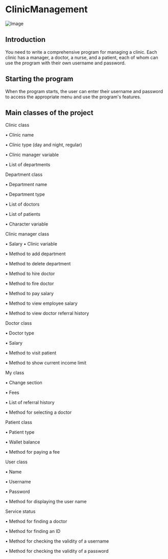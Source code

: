 # ClinicManagement

![Image](https://github.com/user-attachments/assets/fa4d87f1-0d3b-4974-a571-50b134f56ab6)

## Introduction
You need to write a comprehensive program for managing a clinic. Each clinic has a manager, a doctor, a nurse, and a patient, each of whom can use the program with their own username and password.

## Starting the program

When the program starts, the user can enter their username and password to access the appropriate menu and use the program's features.

## Main classes of the project

Clinic class

• Clinic name

• Clinic type (day and night, regular)

• Clinic manager variable

• List of departments

Department class

• Department name

• Department type

• List of doctors

• List of patients

• Character variable

Clinic manager class

• Salary
• Clinic variable

• Method to add department

• Method to delete department

• Method to hire doctor

• Method to fire doctor

• Method to pay salary

• Method to view employee salary

• Method to view doctor referral history

Doctor class

• Doctor type

• Salary

• Method to visit patient

• Method to show current income limit

My class

• Change section

• Fees

• List of referral history

• Method for selecting a doctor

Patient class

• Patient type

• Wallet balance

• Method for paying a fee

User class

• Name

• Username

• Password

• Method for displaying the user name

Service status

• Method for finding a doctor

• Method for finding an ID

• Method for checking the validity of a username

• Method for checking the validity of a password
